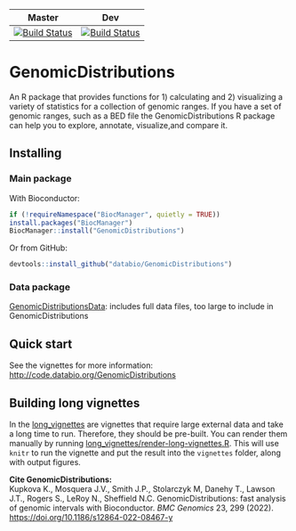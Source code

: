 | Master | Dev |
|--------|-----|
|[![Build Status](https://travis-ci.org/databio/GenomicDistributions.svg?branch=master)](https://travis-ci.org/databio/GenomicDistributions) | [![Build Status](https://travis-ci.org/databio/GenomicDistributions.svg?branch=dev)](https://travis-ci.org/databio/GenomicDistributions) |



# GenomicDistributions

An R package that provides functions for 1) calculating and 2) visualizing a variety of statistics for a collection of genomic ranges. If you have a set of genomic ranges, such as a BED file the GenomicDistributions R package can help you to explore, annotate, visualize,and compare it.

## Installing

### Main package

With Bioconductor:

```r
if (!requireNamespace("BiocManager", quietly = TRUE))
install.packages("BiocManager")
BiocManager::install("GenomicDistributions")
```

Or from GitHub:

```r
devtools::install_github("databio/GenomicDistributions")
```

### Data package

[GenomicDistributionsData](https://github.com/databio/GenomicDistributionsData): includes full data files, too large to include in GenomicDistributions


## Quick start

See the vignettes for more information: http://code.databio.org/GenomicDistributions

## Building long vignettes

In the [long_vignettes](/long_vignettes) are vignettes that require large external data and take a long time to run. Therefore, they should be pre-built. You can render them manually by running [long_vignettes/render-long-vignettes.R](long_vignettes/render-long-vignettes.R). This will use `knitr` to run the vignette and put the result into the `vignettes` folder, along with output figures.

**Cite GenomicDistributions:**\
Kupkova K., Mosquera J.V., Smith J.P., Stolarczyk M, Danehy T., Lawson J.T., Rogers S., LeRoy N., Sheffield N.C. GenomicDistributions: fast analysis of genomic intervals with Bioconductor. *BMC Genomics* 23, 299 (2022). https://doi.org/10.1186/s12864-022-08467-y
